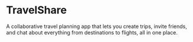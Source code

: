 # TravelShare
A collaborative travel planning app that lets you create trips, invite friends, and chat about everything from destinations to flights, all in one place.
